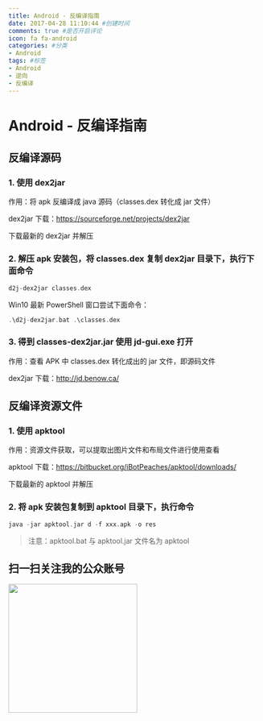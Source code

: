 ```yaml
---
title: Android - 反编译指南
date: 2017-04-28 11:10:44 #创建时间
comments: true #是否开启评论
icon: fa fa-android
categories: #分类
- Android
tags: #标签
- Android
- 逆向
- 反编译
---
```

# Android - 反编译指南


## 反编译源码
### 1. 使用 dex2jar

作用：将 apk 反编译成 java 源码（classes.dex 转化成 jar 文件）

dex2jar 下载：https://sourceforge.net/projects/dex2jar

下载最新的 dex2jar 并解压

### 2. 解压 apk 安装包，将 classes.dex 复制 dex2jar 目录下，执行下面命令

```C
d2j-dex2jar classes.dex
```
Win10 最新 PowerShell 窗口尝试下面命令：

```C
.\d2j-dex2jar.bat .\classes.dex
```

### 3. 得到 classes-dex2jar.jar 使用 jd-gui.exe 打开

作用：查看 APK 中 classes.dex 转化成出的 jar 文件，即源码文件

dex2jar 下载：http://jd.benow.ca/



## 反编译资源文件
### 1. 使用 apktool
作用：资源文件获取，可以提取出图片文件和布局文件进行使用查看

apktool 下载：https://bitbucket.org/iBotPeaches/apktool/downloads/

下载最新的 apktool 并解压
### 2. 将 apk 安装包复制到 apktool 目录下，执行命令

```C
java -jar apktool.jar d -f xxx.apk -o res
```

> 注意：apktool.bat 与 apktool.jar 文件名为 apktool

## 扫一扫关注我的公众账号

<img src="https://github.com/jeanboydev/Android-ReadTheFuckingSourceCode/blob/master/resources/images/wechat/qrcode_for_gh_26eef6f9e7c1_258.jpg?raw=true" width=256 height=256 />